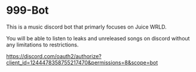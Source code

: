 # 999-Bot

This is a music discord bot that primarly focuses on Juice WRLD.

You will be able to listen to leaks and unreleased songs on discord without any limitations to restrictions.

https://discord.com/oauth2/authorize?client_id=1244478358755217470&permissions=8&scope=bot
